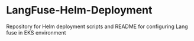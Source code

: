 # LangFuse-Helm-Deployment
Repository for Helm deployment scripts and README for configuring Lang fuse in EKS environment
